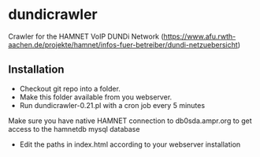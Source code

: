 # dundicrawler
Crawler for the HAMNET VoIP DUNDi Network (https://www.afu.rwth-aachen.de/projekte/hamnet/infos-fuer-betreiber/dundi-netzuebersicht)

## Installation
* Checkout git repo into a folder.
* Make this folder available from you webserver.
* Run dundicrawler-0.21.pl with a cron job every 5 minutes

Make sure you have native HAMNET connection to db0sda.ampr.org to get access to the hamnetdb mysql database

* Edit the paths in index.html according to your webserver installation

